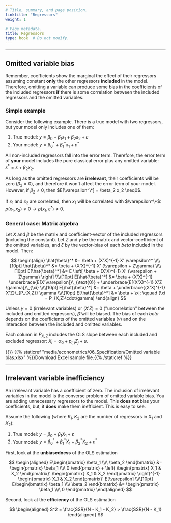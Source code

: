 ```yaml
---
# Title, summary, and page position.
linktitle: "Regressors"
weight: 1

# Page metadata.
title: Regressors
type: book  # Do not modify.
---
```




---

## Omitted variable bias

Remember, coefficients show the marginal the effect of their regressors assuming constant **only** the other regressors **included** in the model. Therefore, omitting a variable can produce some bias in the coefficients of the included regressors **if** there is some correlation between the included regressors and the omitted variables.

### Simple example

Consider the following example. There is a true model with two regressors, but your model only includes one of them:

1. True model: $y = \beta_0 + \beta_1 x_1 + \beta_2 x_2 + \varepsilon$
2. Your model: $y = \beta_0^* + \beta_1^* x_1 + \varepsilon ^*$

All non-included regressors fall into the error term. Therefore, the error term of **your** model includes the pure classical error plus any omitted variable: $\varepsilon^* = \varepsilon + \beta_2 x_2$.

As long as the omitted regressors are **irrelevant**, their coefficients will be zero $(\beta_2 = 0)$, and therefore it won't affect the error term of your model. However, if $\beta_2 \neq0$, then $E[\varepsilon^\*] = \beta_2 x_2 \neq0$.

If $x_1$ and $x_2$ are correlated, then $x_1$ will be correlated with $\varepsilon^\*$: $\rho(x_1, x_2) \neq 0 \rightarrow \rho(x_1, \varepsilon^*) \neq 0.$

### General case: Matrix algebra

Let $X$ and $\beta$ be the matrix and coefficient-vector of the included regressors (including the constant). Let $Z$ and $\gamma$ be the matrix and vector-coefficient of the omitted variables, and $\xi$ by the vector-bias of each $beta$ included in the model. Then:

$$
\begin{align}
\hat{\beta}^*    &= \beta + (X'X)^{-1} X' \varepsilon^* \\\\[10pt]
\hat{\beta}^*    &= \beta + (X'X)^{-1} X' (\varepsilon + Z\gamma) \\\\[10pt]
E[\hat{\beta}^*] &= E \left[ \beta + (X'X)^{-1} X' (\varepsilon + Z\gamma) \right] \\\\[10pt]
E[\hat{\beta}^*] &= \beta + (X'X)^{-1} \underbrace{E[X'\varepsilon]}\_{\text{0}} + \underbrace{E[(X'X)^{-1} X'Z \gamma]}\_{\xi} \\\\[10pt]
E[\hat{\beta}^*] &= \beta + \underbrace{(X'X)^{-1} X'Z}\_{P_{X,Z}} \gamma \\\\[10pt]
E[\hat{\beta}^*] &= \beta + \xi; \qquad (\xi = P_{X,Z}\cdot\gamma)
\end{align}
$$

Unless $\gamma=0$ (irrelevant variables) or $(X'Z)=0$ ("uncorrelation" between the included and omitted regressors), $\hat{\beta}$ will be biased. The bias of each $beta$ depends on the coefficients of the omitted variables $(\gamma)$ and on the interaction between the included and omitted variables.

Each column in $P_{X,Z}$ includes the OLS slope between each included and excluded regressor: $X_i  = \alpha_0 + p_{i,j} Z_j + u$.

{{<icon name="file-excel" pack="fas" >}} {{% staticref "media/econometrics/06_Specification/Omitted variable bias.xlsx" %}}Download Excel sample file.{{% /staticref %}}

---

## Irrelevant variable inefficiency

An irrelevant variable has a coefficient of zero. The inclusion of irrelevant variables in the model is the converse problem of omitted variable bias. You are adding unnecessary regressors to the model. This **does not** bias your coefficients, but, it **does** make them inefficient. This is easy to see.

Assume the following (where $K_1, K_2$ are the number of regressors in $X_1$ and $X_2$):

1. True model: $y = \beta_0 + \beta_1 X_1 + \varepsilon$
2. Your model: $y = \beta_0^* + \beta_1^* X_1 + \beta_2^* X_2 + \varepsilon^*$

First, look at the **unbiasedness** of the OLS estimation

$$
\begin{aligned}
E\begin{bmatrix}
        \beta_1 \\\\
        \beta_2
 \end{bmatrix} &= 
 \begin{pmatrix}
        \beta_1 \\\\
        0
 \end{pmatrix} + 
\left(
    \begin{pmatrix}
    X_1 & X_2
 \end{pmatrix}'
 \begin{pmatrix} 
    X_1 & X_2
 \end{pmatrix}
 \right)^{-1}
 \begin{pmatrix} 
    X_1 & X_2
 \end{pmatrix}' E[\varepsilon] \\\\[10pt]
 E\begin{bmatrix}
        \beta_1 \\\\
        \beta_2
 \end{bmatrix} &= 
 \begin{pmatrix}
        \beta_1 \\\\
        0
 \end{pmatrix}
\end{aligned}
$$

Second, look at the **efficiency** of the OLS estimation

$$
\begin{aligned}
S^2 = \frac{SSR}{N - K_1 - K_2} > \frac{SSR}{N - K_1}
\end{aligned}
$$